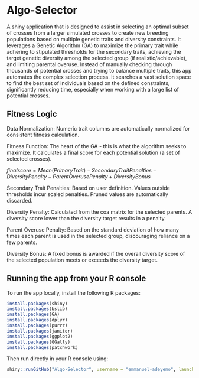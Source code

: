 # Algo-Selector
A shiny application that is designed to assist in selecting an optimal subset of crosses from a larger simulated crosses to create new breeding populations based on multiple genetic traits and diversity constraints. It leverages a Genetic Algorithm (GA) to maximize the primary trait while adhering to stipulated thresholds for the secondary traits, achieving the target genetic diversity among the selected group (if realistic/achievable), and limiting parental overuse. Instead of manually checking through thousands of potential crosses and trying to balance multiple traits, this app automates the complex selection process. It searches a vast solution space to find the best set of individuals based on the defined constraints, significantly reducing time, especially when working with a large list of potential crosses.

## Fitness Logic
Data Normalization: Numeric trait columns are automatically normalized for consistent fitness calculation.

Fitness Function: The heart of the GA - this is what the algorithm seeks to maximize. It calculates a final score for each potential solution (a set of selected crosses).

$finalscore = Mean(Primary Trait) - Secondary Trait Penalties - Diversity Penalty - Parent Overuse Penalty + Diversity Bonus$

Secondary Trait Penalties: Based on user definition. Values outside thresholds incur scaled penalties. Pruned values are automatically discarded.

Diversity Penalty: Calculated from the coa matrix for the selected parents. A diversity score lower than the diversity target results in a penalty.

Parent Overuse Penalty: Based on the standard deviation of how many times each parent is used in the selected group, discouraging reliance on a few parents. 

Diversity Bonus: A fixed bonus is awarded if the overall diversity score of the selected population meets or exceeds the diversity target.

## Running the app from your R console
To run the app locally, install the following R packages:

```r
install.packages(shiny)
install.packages(bslib)
install.packages(GA)
install.packages(dplyr)
install.packages(purrr) 
install.packages(janitor)
install.packages(ggplot2)
install.packages(GGally)
install.packages(patchwork)
```

Then run directly in your R console using:
```r
shiny::runGitHub("Algo-Selector", username = "emmanuel-adeyemo", launch.browser = TRUE)
```

